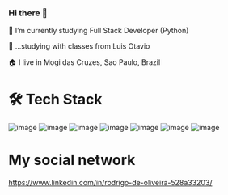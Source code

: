 ### Hi there 👋

🔭 I’m currently studying Full Stack Developer (Python)

🏫 ...studying with classes from Luis Otavio

🏠 I live in Mogi das Cruzes, Sao Paulo, Brazil


# 🛠  Tech Stack


![image](https://user-images.githubusercontent.com/44854361/157684331-c40d6d98-9af4-46c9-bab0-54057636894f.png)
![image](https://user-images.githubusercontent.com/44854361/157684395-f807a588-94c3-4426-b04f-cc0e77e9bc24.png)
![image](https://user-images.githubusercontent.com/44854361/157684434-7d77da73-dd8d-491b-a65d-40008a501827.png)
![image](https://user-images.githubusercontent.com/44854361/157684462-f77435b0-c847-4a18-9d58-f015210ad3ec.png)
![image](https://user-images.githubusercontent.com/44854361/157684533-b7c77c49-4ccf-40cf-82b5-096775325802.png)
![image](https://user-images.githubusercontent.com/44854361/157684564-b38bbf9c-ed41-440d-8268-4d4a778d3308.png)
![image](https://user-images.githubusercontent.com/44854361/157684594-9ff256f0-0fc1-47f2-9640-e7ddafde51c6.png)

# My social network
https://www.linkedin.com/in/rodrigo-de-oliveira-528a33203/







